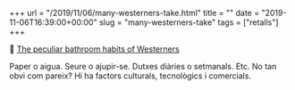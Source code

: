 +++
url = "/2019/11/06/many-westerners-take.html"
title = ""
date = "2019-11-06T16:39:00+00:00"
slug = "many-westerners-take"
tags = ["retalls"]
+++

📎 [The peculiar bathroom habits of Westerners](https://www.bbc.com/future/article/20191004-the-peculiar-bathroom-habits-of-westerners)

Paper o aigua. Seure o ajupir-se. Dutxes diàries o setmanals. Etc. No tan obvi com pareix? Hi ha factors culturals, tecnològics i comercials.
